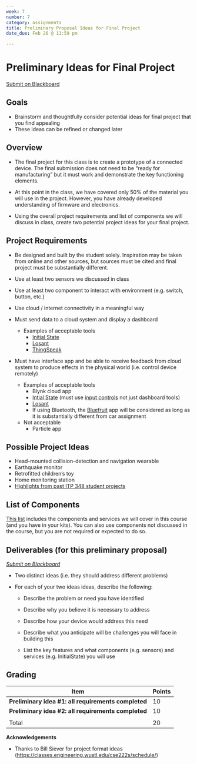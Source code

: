 ```yaml
---
week: 7
number: 7
category: assignments
title: Preliminary Proposal Ideas for Final Project
date_due: Feb 26 @ 11:59 pm

---
```


Preliminary Ideas for Final Project
=============

[Submit on Blackboard](https://blackboard.usc.edu/)

Goals
-----

-   Brainstorm and thoughtfully consider potential ideas for final project that you find appealing
-   These ideas can be refined or changed later

Overview
--------

* The final project for this class is to create a prototype of a connected device. The final submission does not need to be “ready for manufacturing” but it must work and demonstrate the key functioning elements. 
* At this point in the class, we have covered only 50% of the material you will use in the project. However, you have already developed understanding of firmware and electronics.

* Using the overall project requirements and list of components we will discuss in class, create two potential project ideas for your final project.


## **Project Requirements**

-   Be designed and built by the student solely. Inspiration may be taken from online and other sources, but sources must be cited and final project must be substantially different.
    
-   Use at least two sensors we discussed in class

-   Use at least two component to interact with environment (e.g. switch, button, etc.)

-   Use cloud / internet connectivity in a meaningful way

- Must send data to a cloud system and display a dashboard 

  * Examples of acceptable tools
    * [Initial State](https://www.initialstate.com/)
    * [Losant](https://www.losant.com/)
    * [ThingSpeak](https://thingspeak.com/)

- Must have interface app and be able to receive feedback from cloud system to produce effects in the physical world (i.e. control device remotely)

  -   Examples of acceptable tools
      -   Blynk cloud app
      -   [Intial State](https://www.initialstate.com/) (must use [input controls](https://www.initialstate.com/blog/input-controls/) not just dashboard tools)
      -   [Losant](https://www.losant.com/)
      -   If using Bluetooth, the [Bluefruit](https://learn.adafruit.com/bluefruit-le-connect) app will be considered as long as it is substantially different from car assignment
  -   Not acceptable 
      -   Particle app 

  

## **Possible Project Ideas**

-   Head-mounted collision-detection and navigation wearable
-   Earthquake monitor
-   Retrofitted children’s toy
-   Home monitoring station
-   [Highlights from past ITP 348 student projects](https://robparke.com/tag/itp348_projects/)



## List of Components 

[This list](https://reparke.github.io/ITP348-Physical-Computing/assignments/project/sample_components.html) includes the components and services we will cover in this course (and you have in your kits). You can also use components not discussed in the course, but you are not required or expected to do so.



Deliverables (for this preliminary proposal)
------------

*[Submit on Blackboard](https://blackboard.usc.edu)*

* Two distinct ideas (i.e. they should address different problems)


* For each of your two ideas ideas, describe the following:


  * Describe the problem or need you have identified

  * Describe why you believe it is necessary to address

  * Describe how your device would address this need

  * Describe what you anticipate will be challenges you will face in building this

  * List the key features and what components (e.g. sensors) and services (e.g. InitialState) you will use


Grading
-------

| Item                                                | Points |
| --------------------------------------------------- | ------ |
| **Preliminary idea #1: all requirements completed** | 10     |
| **Preliminary idea #2: all requirements completed** | 10     |
|                                                     |        |
| Total                                               | 20     |

**Acknowledgements**

-   Thanks to Bill Siever for project format ideas
    (<https://classes.engineering.wustl.edu/cse222s/schedule/>)
